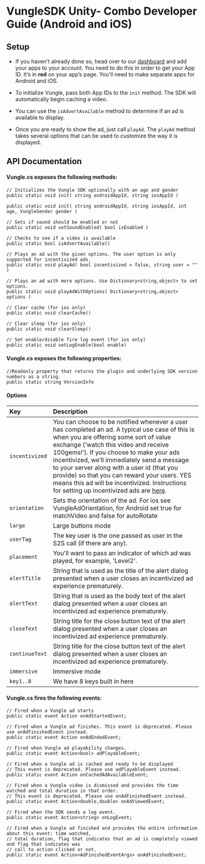 # VungleSDK Unity- Combo Developer Guide (Android and iOS)

## Setup

* If you haven't already done so, head over to our [dashboard](https://v.vungle.com/dashboard/login) and add your apps to your account. You need to do this in order to get your App ID. It’s in **red** on your app’s page. You'll need to make separate apps for Android and iOS.

* To initialize Vungle, pass both App IDs to the `init` method. The SDK will automatically begin caching a video. 

* You can use the `isAdvertAvailable` method to determine if an ad is available to display. 

* Once you are ready to show the ad, just call `playAd`. The `playAd` method takes several options that can be used to customize the way it is displayed.

## API Documentation

#### Vungle.cs exposes the following methods:
```
// Initializes the Vungle SDK optionally with an age and gender
public static void init( string androidAppId, string iosAppId )

public static void init( string androidAppId, string iosAppId, int age, VungleGender gender )

// Sets if sound should be enabled or not
public static void setSoundEnabled( bool isEnabled )

// Checks to see if a video is available
public static bool isAdvertAvailable()

// Plays an ad with the given options. The user option is only supported for incentivized ads.
public static void playAd( bool incentivized = false, string user = "" )

// Plays an ad with more options. Use Dictionary<string,object> to set options.
public static void playAdWithOptions( Dictionary<string,object> options )

// Clear cache (for ios only)
public static void clearCache()

// Clear sleep (for ios only)
public static void clearSleep()

// Set enable/disable fire log event (for ios only)
public static void setLogEnable(bool enable)
```
#### Vungle.cs exposes the following properties:
```
//Readonly property that returns the plugin and underlying SDK version numbers as a string.
public static string VersionInfo
```

#### Options
| Key          | Description |
| :----------- |:----------- |
| `incentivized` | You can choose to be notified whenever a user has completed an ad. A typical use case of this is when you are offering some sort of value exchange (‘watch this video and receive 100gems!’). If you choose to make your ads incentivized, we’ll immediately send a message to your server along with a user id (that you provide) so that you can reward your users. YES means this ad will be incentivized. Instructions for setting up incentivized ads are [here](https://github.com/Vungle/vungle-resources/tree/master/English/Incentivized-Ads). |
| `orientation` | Sets the orientation of the ad. For ios see VungleAdOrientation, for Android set true for matchVideo and false for autoRotate |
| `large` | Large buttons mode |
| `userTag` | The key user is the one passed as user in the S2S call (if there are any). |
| `placement` | You'll want to pass an indicator of which ad was played, for example, 'Level2'. |
| `alertTitle` | String that is used as the title of the alert dialog presented when a user closes an incentivized ad experience prematurely. |
| `alertText` | String that is used as the body text of the alert dialog presented when a user closes an incentivized ad experience prematurely. |
| `closeText` | String title for the close button text of the alert dialog presented when a user closes an incentivized ad experience prematurely. |
| `continueText` | String title for the close button text of the alert dialog presented when a user closes an incentivized ad experience prematurely. |
| `immersive` | Immersive mode |
| `key1..8` | We have 8 keys built in here |

#### Vungle.cs fires the following events:
```
// Fired when a Vungle ad starts
public static event Action onAdStartedEvent;

// Fired when a Vungle ad finishes. This event is deprecated. Please use onAdFinishedEvent instead.
public static event Action onAdEndedEvent;

// Fired when Vungle ad playability changes.
public static event Action<bool> adPlayableEvent;

// Fired when a Vungle ad is cached and ready to be displayed
// This event is deprecated. Please use adPlayableEvent instead.  
public static event Action onCachedAdAvailableEvent;

// Fired when a Vungle video is dismissed and provides the time watched and total duration in that order.  
// This event is deprecated. Please use onAdFinishedEvent instead.  
public static event Action<double,double> onAdViewedEvent;

// Fired when the SDK sends a log event.
public static event Action<string> onLogEvent;

// Fired when a Vungle ad finished and provides the entire information about this event: time watched,   
// total duration, flag that indicates that an ad is completely viewed and flag that indicates was  
// call to action clicked or not.
public static event Action<AdFinishedEventArgs> onAdFinishedEvent;
```
